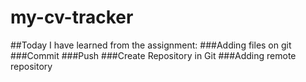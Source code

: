# my-cv-tracker
##Today I have learned from the assignment:
###Adding files on git
###Commit
###Push
###Create Repository in Git
###Adding remote repository
